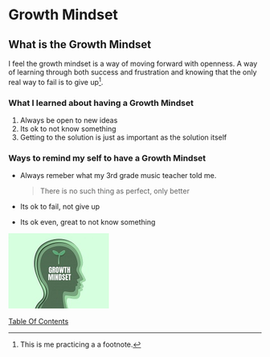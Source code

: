 # Growth Mindset

## What is the Growth Mindset

I feel the growth mindset is a way of moving forward with openness. A way of learning through both success and frustration and knowing that the only real way to fail is to give up[^1]. 


### What I learned about having a Growth Mindset


1. Always be open to new ideas  
2. Its ok to not know something
3. Getting to the solution is just as important as the solution itself


### Ways to remind my self to have a Growth Mindset

- Always remeber what my 3rd grade music teacher told me.
  
  > There is no such thing as perfect, only better

- Its ok to fail, not give up

- Its ok even, great to not know something

![GM](Images/gm.jpg)

[Table Of Contents](https://nicholas-mercado.github.io/reading-notes/home.html)


  




[^1]: This is me practicing a a footnote.
